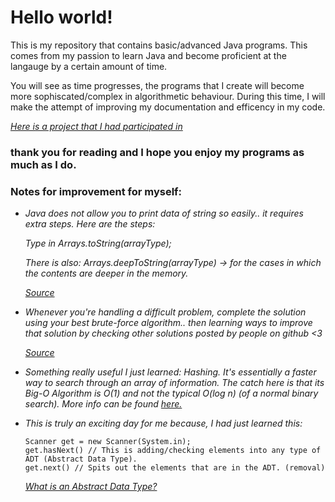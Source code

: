 # **Hello world!**

This is my repository that contains basic/advanced Java programs. This comes from my passion to learn Java and become proficient 
at the langauge by a certain amount of time.

You will see as time progresses, the programs that I create will become more sophiscated/complex in algorithmetic behaviour. During this time, I will make the attempt of improving my documentation and efficency in my code. 

_[Here is a project that I had participated in](https://github.com/prasvpatel/Spot_Bot)_

### thank you for reading and I hope you enjoy my programs as much as I do.

### Notes for improvement for myself:
- _Java does not allow you to print data of string so easily.. it requires extra steps. Here are the steps:_

  _Type in Arrays.toString(arrayType);_
  
  _There is also: Arrays.deepToString(arrayType) -> for the cases in which the contents are deeper in the memory._
  
  _[Source](https://stackoverflow.com/questions/409784/whats-the-simplest-way-to-print-a-java-array)_
  
- _Whenever you're handling a difficult problem, complete the solution using your best brute-force algorithm.. then learning ways to improve that solution by checking other solutions posted by people on github <3_

  _[Source](https://stackoverflow.com/questions/418465/is-a-preference-for-brute-force-solutions-a-bad-sign)_
  
- _Something really useful I just learned: Hashing. It's essentially a faster way to search through an array of information.
The catch here is that its Big-O Algorithm is O(1) and not the typical O(log n) (of a normal binary search). More info can be found [here.](https://www.cs.cmu.edu/~adamchik/15-121/lectures/Hashing/hashing.html)_

- _This is truly an exciting day for me because, I had just learned this:_
  ```
  Scanner get = new Scanner(System.in);
  get.hasNext() // This is adding/checking elements into any type of ADT (Abstract Data Type).
  get.next() // Spits out the elements that are in the ADT. (removal)
  ```
  _[What is an Abstract Data Type?](https://stackoverflow.com/questions/10267084/what-is-adt-abstract-data-type)_
